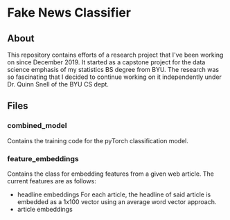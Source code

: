 # Fake News Classifier
## About
This repository contains efforts of a research project that I've been working on since December 2019. It started as a capstone project for the data science emphasis of my statistics BS degree from BYU. The research was so fascinating that I decided to continue working on it independently under Dr. Quinn Snell of the BYU CS dept.
## Files
### combined_model
Contains the training code for the pyTorch classification model.
### feature_embeddings
Contains the class for embedding features from a given web article. The current features are as follows:
- headline embeddings
For each article, the headline of said article is embedded as a 1x100 vector using an average word vector approach.
- article embeddings
